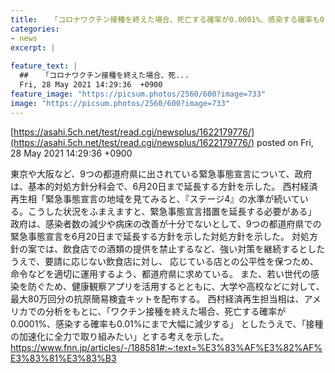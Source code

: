 ```yaml
---
title:   「コロナワクチン接種を終えた場合、死亡する確率が0.0001%、感染する確率も0.01%にまで大幅に減少する」  
categories:
- news
excerpt: |
  
feature_text: |
  ##   「コロナワクチン接種を終えた場合、死...
  Fri, 28 May 2021 14:29:36  +0900
feature_image: "https://picsum.photos/2560/600?image=733"
image: "https://picsum.photos/2560/600?image=733"
---
```


[https://asahi.5ch.net/test/read.cgi/newsplus/1622179776/](https://asahi.5ch.net/test/read.cgi/newsplus/1622179776/)
posted on Fri, 28 May 2021 14:29:36  +0900

<!--more-->

東京や大阪など、9つの都道府県に出されている緊急事態宣言について、政府は、基本的対処方針分科会で、6月20日まで延長する方針を示した。 西村経済再生相「緊急事態宣言の地域を見てみると、『ステージ4』の水準が続いている。こうした状況をふまえますと、緊急事態宣言措置を延長する必要がある」 政府は、感染者数の減少や病床の改善が十分でないとして、9つの都道府県での緊急事態宣言を6月20日まで延長する方針を示した対処方針を示した。 対処方針の案では、飲食店での酒類の提供を禁止するなど、強い対策を継続するとしたうえで、要請に応じない飲食店に対し、 応じている店との公平性を保つため、命令などを適切に運用するよう、都道府県に求めている。 また、若い世代の感染を防ぐため、健康観察アプリを活用するとともに、大学や高校などに対して、最大80万回分の抗原簡易検査キットを配布する。 西村経済再生担当相は、アメリカでの分析をもとに、「ワクチン接種を終えた場合、死亡する確率が0.0001%、感染する確率も0.01%にまで大幅に減少する」 としたうえで、「接種の加速化に全力で取り組みたい」とする考えを示した。 https://www.fnn.jp/articles/-/188581#:~:text=%E3%83%AF%E3%82%AF%E3%83%81%E3%83%B3
